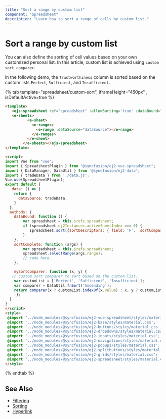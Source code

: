 ```yaml
---
title: "Sort a range by custom list"
component: "Spreadsheet"
description: "Learn how to sort a range of cells by custom list."
---
```


# Sort a range by custom list

You can also define the sorting of cell values based on your own customized personal list. In this article, custom list is achieved using `custom sort comparer`.

In the following demo, the `Trustworthiness` column is sorted based on the custom lists `Perfect`, `Sufficient`, and `Insufficient`.

{% tab template="spreadsheet/custom-sort", iframeHeight="450px" , isDefaultActive=true %}

```html
<template>
   <ejs-spreadsheet ref="spreadsheet" :allowSorting='true' :dataBound="dataBound" :sortComplete="sortComplete">
   <e-sheets>
          <e-sheet>
            <e-ranges>
              <e-range :dataSource="dataSource"></e-range>
            </e-ranges>
          </e-sheet>
        </e-sheets></ejs-spreadsheet>
</template>

<script>
import Vue from "vue";
import { SpreadsheetPlugin } from "@syncfusion/ej2-vue-spreadsheet";
import { DataManager, DataUtil } from '@syncfusion/ej2-data';
import { tradeData } from './data.js';
Vue.use(SpreadsheetPlugin);
export default {
   data: () => {
    return {
      dataSource: tradeData,
    }
  },
  methods: {
    dataBound: function () {
        var spreadsheet = this.$refs.spreadsheet;
        if (spreadsheet.ej2Instances.activeSheetIndex === 0) {
           spreadsheet.sort({sortDescriptors: { field: 'F',  sortComparer: this.mySortComparer }, containsHeader: true}, 'A1:H20');
        }
    },
    sortComplete: function (args) {
        var spreadsheet = this.$refs.spreadsheet;
        spreadsheet.selectRange(args.range);
        // code here.
    },

    mySortComparer: function (x, y) {
   // custom sort comparer to sort based on the custom list.
    var customList = ['Perfect', 'Sufficient', 'Insufficient'];
    var comparer = DataUtil.fnSort('Ascending');
    return comparer(x ? customList.indexOf(x.value) : x, y ? customList.indexOf(y.value) : y);
     };
  }
}
</script>
<style>
 @import "../node_modules/@syncfusion/ej2-vue-spreadsheet/styles/material.css";
 @import '../node_modules/@syncfusion/ej2-base/styles/material.css';  
 @import '../node_modules/@syncfusion/ej2-buttons/styles/material.css';  
 @import '../node_modules/@syncfusion/ej2-dropdowns/styles/material.css';  
 @import '../node_modules/@syncfusion/ej2-inputs/styles/material.css';  
 @import '../node_modules/@syncfusion/ej2-navigations/styles/material.css';
 @import '../node_modules/@syncfusion/ej2-popups/styles/material.css';
 @import '../node_modules/@syncfusion/ej2-splitbuttons/styles/material.css';
 @import '../node_modules/@syncfusion/ej2-grids/styles/material.css';
 @import "../node_modules/@syncfusion/ej2-spreadsheet/styles/material.css";
</style>
```

{% endtab %}

## See Also

* [Filtering](./filter)
* [Sorting](./sort)
* [Hyperlink](./link)